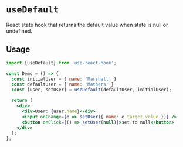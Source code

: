 # `useDefault`

React state hook that returns the default value when state is null or undefined.

## Usage

```jsx
import {useDefault} from 'use-react-hook';

const Demo = () => {
  const initialUser = { name: 'Marshall' }
  const defaultUser = { name: 'Mathers' }
  const [user, setUser] = useDefault(defaultUser, initialUser);

  return (
    <div>
      <div>User: {user.name}</div>
      <input onChange={e => setUser({ name: e.target.value })} />
      <button onClick={() => setUser(null)}>set to null</button>
    </div>
  );
};
```
